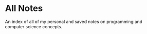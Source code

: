 # All Notes

An index of all of my personal and saved notes on programming and computer science concepts.